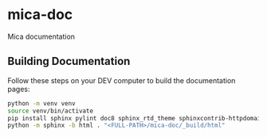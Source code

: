 # mica-doc
Mica documentation

## Building Documentation
Follow these steps on your DEV computer to build the documentation pages: 

```bash
python -m venv venv
source venv/bin/activate
pip install sphinx pylint doc8 sphinx_rtd_theme sphinxcontrib-httpdomain
python -m sphinx -b html . "<FULL-PATH>/mica-doc/_build/html"
```